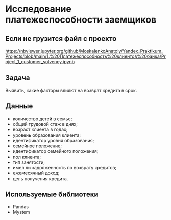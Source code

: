 # Исследование платежеспособности заемщиков

## Если не грузится файл с проекто
https://nbviewer.jupyter.org/github/MoskalenkoAnatoly/Yandex_Praktikum_Projects/blob/main/1.%20Платежеспособность%20клиентов%20банка/Project_1_customer_solvency.ipynb

## Задача

Выявить, какие факторы влияют на возврат кредита в срок.

## Данные

- количество детей в семье;
- общий трудовой стаж в днях;
- возраст клиента в годах;
- уровень образования клиента;
- идентификатор уровня образования;
- семейное положение;
- идентификатор семейного положения;
- пол клиента;
- тип занятости;
- имел ли задолженность по возврату кредитов;
- ежемесячный доход;
- цель получения кредита.


## Используемые библиотеки

- Pandas
- Mystem

